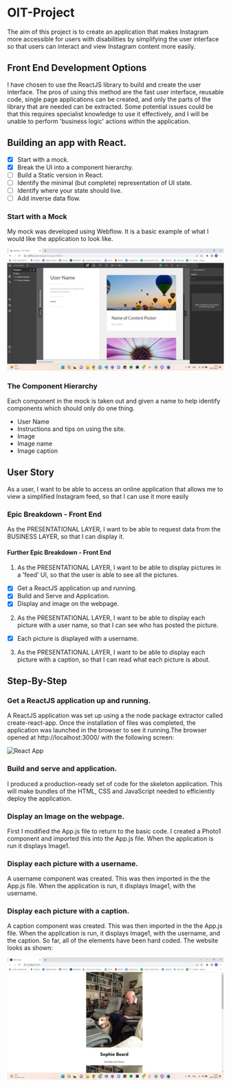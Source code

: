 # OIT-Project

The aim of this project is to create an application that makes Instagram more accessible for users with disabilities by simplifying the user interface so that users can interact and view Instagram content more easily. 

## Front End Development Options

I have chosen to use the ReactJS library to build and create the user interface. The pros of using this method are the fast user interface, reusable code, single page applications can be created, and only the parts of the library that are needed can be extracted. Some potential issues could be that this requires specialist knowledge to use it effectively, and I will be unable to perform 'business logic' actions within the application. 

## Building an app with React. 

- [X] Start with a mock. 
- [X] Break the UI into a component hierarchy. 
- [ ] Build a Static version in React.
- [ ] Identify the minimal (but complete) representation of UI state. 
- [ ] Identify where your state should live. 
- [ ] Add inverse data flow. 

### Start with a Mock

My mock was developed using Webflow. It is a basic example of what I would like the application to look like. 

![Webflow](./starter/build/../src/images/webflow.jpg)

### The Component Hierarchy

Each component in the mock is taken out and given a name to help identify components which should only do one thing. 

- User Name
- Instructions and tips on using the site. 
- Image
- Image name
- Image caption

## User Story

As a user, I want to be able to access an online application that allows me to view a simplified Instagram feed, so that I can use it more easily

### Epic Breakdown - Front End

As the PRESENTATIONAL LAYER, I want to be able to request data from the BUSINESS LAYER, so that I can display it.

#### Further Epic Breakdown - Front End

1. As the PRESENTATIONAL LAYER, I want to be able to display pictures in a 'feed' UI, so that the user is able to see all the pictures.

- [X] Get a ReactJS application up and running.
- [X] Build and Serve and Application. 
- [X] Display and image on the webpage.

2. As the PRESENTATIONAL LAYER, I want to be able to display each picture with a user name, so that I can see who has posted the picture.

- [X] Each picture is displayed with a username. 


3. As the PRESENTATIONAL LAYER, I want to be able to display each picture with a caption, so that I can read what each picture is about.

## Step-By-Step

### Get a ReactJS application up and running. 

A ReactJS application was set up using a the node package extractor called create-react-app. Once the installation of files was completed, the application was launched in the browser to see it running.The browser opened at http://localhost:3000/ with the following screen: 

![React App](./starter/build/../src/images/react-app.jpg)

### Build and serve and application. 

I produced a production-ready set of code for the skeleton application. This will make bundles of the HTML, CSS and JavaScript needed to efficiently deploy the application. 

### Display an Image on the webpage. 

First I modified the App.js file to return to the basic code. I created a Photo1 component and imported this into the App.js file. When the application is run it displays Image1. 

### Display each picture with a username. 

A username component was created. This was then imported in the the App.js file. When the application is run, it displays Image1, with the username. 

### Display each picture with a caption. 

A caption component was created. This was then imported in the the App.js file. When the application is run, it displays Image1, with the username, and the caption. So far, all of the elements have been hard coded. The website looks as shown: 

![React App](./starter/build/../src/images/website.jpg)